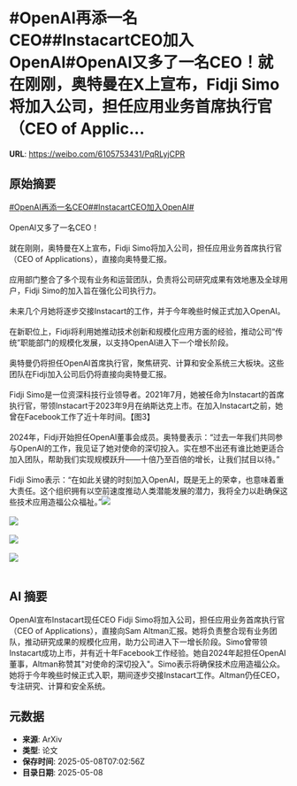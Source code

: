 # #OpenAI再添一名CEO##InstacartCEO加入OpenAI#OpenAI又多了一名CEO！就在刚刚，奥特曼在X上宣布，Fidji Simo将加入公司，担任应用业务首席执行官（CEO of Applic...

**URL**: https://weibo.com/6105753431/PqRLyjCPR

## 原始摘要

<a href="https://m.weibo.cn/search?containerid=231522type%3D1%26t%3D10%26q%3D%23OpenAI%E5%86%8D%E6%B7%BB%E4%B8%80%E5%90%8DCEO%23&amp;extparam=%23OpenAI%E5%86%8D%E6%B7%BB%E4%B8%80%E5%90%8DCEO%23" data-hide=""><span class="surl-text">#OpenAI再添一名CEO#</span></a><a href="https://m.weibo.cn/search?containerid=231522type%3D1%26t%3D10%26q%3D%23InstacartCEO%E5%8A%A0%E5%85%A5OpenAI%23&amp;extparam=%23InstacartCEO%E5%8A%A0%E5%85%A5OpenAI%23" data-hide=""><span class="surl-text">#InstacartCEO加入OpenAI#</span></a><br><br>OpenAI又多了一名CEO！<br><br>就在刚刚，奥特曼在X上宣布，Fidji Simo将加入公司，担任应用业务首席执行官（CEO of Applications），直接向奥特曼汇报。<br><br>应用部门整合了多个现有业务和运营团队，负责将公司研究成果有效地惠及全球用户，Fidji Simo的加入旨在强化公司执行力。<br><br>未来几个月她将逐步交接Instacart的工作，并于今年晚些时候正式加入OpenAI。<br><br>在新职位上，Fidji将利用她推动技术创新和规模化应用方面的经验，推动公司“传统”职能部门的规模化发展，以支持OpenAI进入下一个增长阶段。<br><br>奥特曼仍将担任OpenAI首席执行官，聚焦研究、计算和安全系统三大板块。这些团队在Fidji加入公司后仍将直接向奥特曼汇报。<br><br>Fidji Simo是一位资深科技行业领导者。2021年7月，她被任命为Instacart的首席执行官，带领Instacart于2023年9月在纳斯达克上市。在加入Instacart之前，她曾在Facebook工作了近十年时间。【图3】<br><br>2024年，Fidji开始担任OpenAI董事会成员。奥特曼表示：“过去一年我们共同参与OpenAI的工作，我见证了她对使命的深切投入。实在想不出还有谁比她更适合加入团队，帮助我们实现规模跃升——十倍乃至百倍的增长，让我们拭目以待。”<br><br>Fidji Simo表示：“在如此关键的时刻加入OpenAI，既是无上的荣幸，也意味着重大责任。这个组织拥有以空前速度推动人类潜能发展的潜力，我将全力以赴确保这些技术应用造福公众福祉。”<img style="" src="https://tvax3.sinaimg.cn/large/006Fd7o3gy1i18200az5mj30ws0q6484.jpg" referrerpolicy="no-referrer"><br><br><img style="" src="https://tvax4.sinaimg.cn/large/006Fd7o3gy1i18200rj0mj315m1gytlt.jpg" referrerpolicy="no-referrer"><br><br><img style="" src="https://tvax3.sinaimg.cn/large/006Fd7o3gy1i182m92oanj30x21j04ag.jpg" referrerpolicy="no-referrer"><br><br><img style="" src="https://tvax1.sinaimg.cn/large/006Fd7o3ly1i182oajpgtj33402c0qv9.jpg" referrerpolicy="no-referrer"><br><br>

## AI 摘要

OpenAI宣布Instacart现任CEO Fidji Simo将加入公司，担任应用业务首席执行官（CEO of Applications），直接向Sam Altman汇报。她将负责整合现有业务团队，推动研究成果的规模化应用，助力公司进入下一增长阶段。Simo曾带领Instacart成功上市，并有近十年Facebook工作经验。她自2024年起担任OpenAI董事，Altman称赞其"对使命的深切投入"。Simo表示将确保技术应用造福公众。她将于今年晚些时候正式入职，期间逐步交接Instacart工作。Altman仍任CEO，专注研究、计算和安全系统。

## 元数据

- **来源**: ArXiv
- **类型**: 论文
- **保存时间**: 2025-05-08T07:02:56Z
- **目录日期**: 2025-05-08
